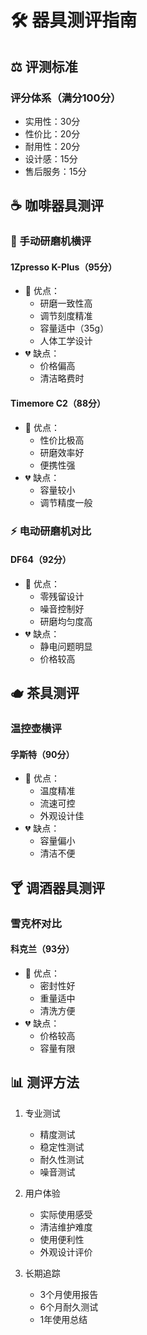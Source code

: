 # 🛠️ 器具测评指南

## ⚖️ 评测标准
### 评分体系（满分100分）
- 实用性：30分
- 性价比：20分
- 耐用性：20分
- 设计感：15分
- 售后服务：15分

## ☕ 咖啡器具测评

### 🌟 手动研磨机横评
#### 1Zpresso K-Plus（95分）
- 💪 优点：
  - 研磨一致性高
  - 调节刻度精准
  - 容量适中（35g）
  - 人体工学设计
- 💔 缺点：
  - 价格偏高
  - 清洁略费时

#### Timemore C2（88分）
- 💪 优点：
  - 性价比极高
  - 研磨效率好
  - 便携性强
- 💔 缺点：
  - 容量较小
  - 调节精度一般

### ⚡ 电动研磨机对比
#### DF64（92分）
- 💪 优点：
  - 零残留设计
  - 噪音控制好
  - 研磨均匀度高
- 💔 缺点：
  - 静电问题明显
  - 价格较高

## 🫖 茶具测评

### 温控壶横评
#### 孚斯特（90分）
- 💪 优点：
  - 温度精准
  - 流速可控
  - 外观设计佳
- 💔 缺点：
  - 容量偏小
  - 清洁不便

## 🍸 调酒器具测评

### 雪克杯对比
#### 科克兰（93分）
- 💪 优点：
  - 密封性好
  - 重量适中
  - 清洗方便
- 💔 缺点：
  - 价格较高
  - 容量有限

## 📊 测评方法
1. 专业测试
   - 精度测试
   - 稳定性测试
   - 耐久性测试
   - 噪音测试

2. 用户体验
   - 实际使用感受
   - 清洁维护难度
   - 使用便利性
   - 外观设计评价

3. 长期追踪
   - 3个月使用报告
   - 6个月耐久测试
   - 1年使用总结